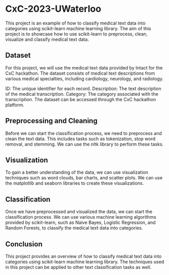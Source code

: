 # CxC-2023-UWaterloo


This project is an example of how to classify medical text data into categories using scikit-learn machine learning library. The aim of this project is to showcase how to use scikit-learn to preprocess, clean, visualize and classify medical text data.

## Dataset
For this project, we will use the medical text data provided by Intact for the CxC hackathon. The dataset consists of medical text descriptions from various medical specialties, including cardiology, neurology, and radiology.

ID: The unique identifier for each record.
Description: The text description of the medical transcription.
Category: The category associated with the transcription.
The dataset can be accessed through the CxC hackathon platform.

## Preprocessing and Cleaning
Before we can start the classification process, we need to preprocess and clean the text data. This includes tasks such as tokenization, stop word removal, and stemming. We can use the nltk library to perform these tasks.

## Visualization
To gain a better understanding of the data, we can use visualization techniques such as word clouds, bar charts, and scatter plots. We can use the matplotlib and seaborn libraries to create these visualizations.

## Classification
Once we have preprocessed and visualized the data, we can start the classification process. We can use various machine learning algorithms provided by scikit-learn, such as Naive Bayes, Logistic Regression, and Random Forests, to classify the medical text data into categories.

## Conclusion
This project provides an overview of how to classify medical text data into categories using scikit-learn machine learning library. The techniques used in this project can be applied to other text classification tasks as well.


